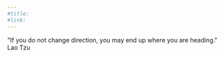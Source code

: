 ```yaml
---
#title:
#link: 
---
```

"If you do not change direction, you may end up where you are heading." Lao Tzu
